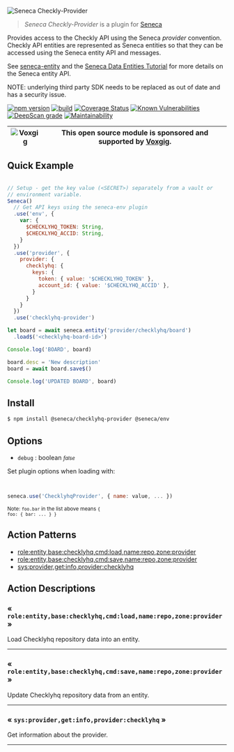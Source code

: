 ![Seneca Checkly-Provider](http://senecajs.org/files/assets/seneca-logo.png)

> _Seneca Checkly-Provider_ is a plugin for [Seneca](http://senecajs.org)


Provides access to the Checkly API using the Seneca *provider*
convention. Checkly API entities are represented as Seneca entities so
that they can be accessed using the Seneca entity API and messages.

See [seneca-entity](senecajs/seneca-entity) and the [Seneca Data
Entities
Tutorial](https://senecajs.org/docs/tutorials/understanding-data-entities.html) for more details on the Seneca entity API.

NOTE: underlying third party SDK needs to be replaced as out of date and has a security issue.

[![npm version](https://img.shields.io/npm/v/@seneca/checkly-provider.svg)](https://npmjs.com/package/@seneca/checkly-provider)
[![build](https://github.com/senecajs/seneca-checkly-provider/actions/workflows/build.yml/badge.svg)](https://github.com/senecajs/seneca-checklyhq-provider/actions/workflows/build.yml)
[![Coverage Status](https://coveralls.io/repos/github/senecajs/seneca-checklyhq-provider/badge.svg?branch=main)](https://coveralls.io/github/senecajs/seneca-checklyhq-provider?branch=main)
[![Known Vulnerabilities](https://snyk.io/test/github/senecajs/seneca-checklyhq-provider/badge.svg)](https://snyk.io/test/github/senecajs/seneca-checklyhq-provider)
[![DeepScan grade](https://deepscan.io/api/teams/5016/projects/19462/branches/505954/badge/grade.svg)](https://deepscan.io/dashboard#view=project&tid=5016&pid=19462&bid=505954)
[![Maintainability](https://api.codeclimate.com/v1/badges/f76e83896b731bb5d609/maintainability)](https://codeclimate.com/github/senecajs/seneca-checklyhq-provider/maintainability)


| ![Voxgig](https://www.voxgig.com/res/img/vgt01r.png) | This open source module is sponsored and supported by [Voxgig](https://www.voxgig.com). |
|---|---|


## Quick Example


```js

// Setup - get the key value (<SECRET>) separately from a vault or
// environment variable.
Seneca()
  // Get API keys using the seneca-env plugin
  .use('env', {
    var: {
      $CHECKLYHQ_TOKEN: String,
      $CHECKLYHQ_ACCID: String,
    }
  })
  .use('provider', {
    provider: {
      checklyhq: {
        keys: {
          token: { value: '$CHECKLYHQ_TOKEN' },
          account_id: { value: '$CHECKLYHQ_ACCID' },
        }
      }
    }
  })
  .use('checklyhq-provider')

let board = await seneca.entity('provider/checklyhq/board')
  .load$('<checklyhq-board-id>')

Console.log('BOARD', board)

board.desc = 'New description'
board = await board.save$()

Console.log('UPDATED BOARD', board)

```

## Install

```sh
$ npm install @seneca/checklyhq-provider @seneca/env
```



<!--START:options-->


## Options

* `debug` : boolean <i><small>false</small></i>


Set plugin options when loading with:
```js


seneca.use('ChecklyhqProvider', { name: value, ... })


```


<small>Note: <code>foo.bar</code> in the list above means 
<code>{ foo: { bar: ... } }</code></small> 



<!--END:options-->

<!--START:action-list-->


## Action Patterns

* [role:entity,base:checklyhq,cmd:load,name:repo,zone:provider](#-roleentitybasechecklyhqcmdloadnamerepozoneprovider-)
* [role:entity,base:checklyhq,cmd:save,name:repo,zone:provider](#-roleentitybasechecklyhqcmdsavenamerepozoneprovider-)
* [sys:provider,get:info,provider:checklyhq](#-sysprovidergetinfoproviderchecklyhq-)


<!--END:action-list-->

<!--START:action-desc-->


## Action Descriptions

### &laquo; `role:entity,base:checklyhq,cmd:load,name:repo,zone:provider` &raquo;

Load Checklyhq repository data into an entity.



----------
### &laquo; `role:entity,base:checklyhq,cmd:save,name:repo,zone:provider` &raquo;

Update Checklyhq repository data from an entity.



----------
### &laquo; `sys:provider,get:info,provider:checklyhq` &raquo;

Get information about the provider.



----------


<!--END:action-desc-->
